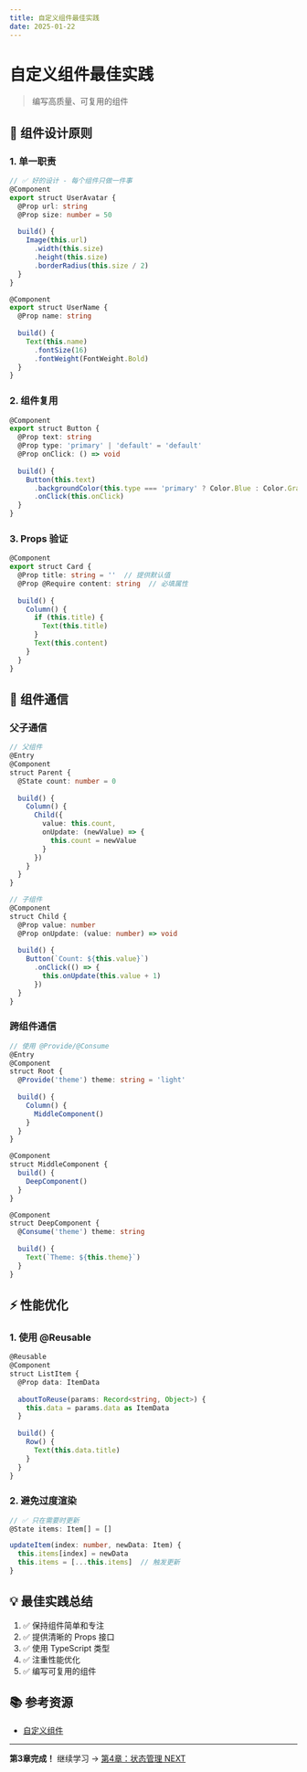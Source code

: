 ```yaml
---
title: 自定义组件最佳实践
date: 2025-01-22
---
```


# 自定义组件最佳实践

> 编写高质量、可复用的组件

## 🎯 组件设计原则

### 1. 单一职责

```typescript
// ✅ 好的设计 - 每个组件只做一件事
@Component
export struct UserAvatar {
  @Prop url: string
  @Prop size: number = 50
  
  build() {
    Image(this.url)
      .width(this.size)
      .height(this.size)
      .borderRadius(this.size / 2)
  }
}

@Component
export struct UserName {
  @Prop name: string
  
  build() {
    Text(this.name)
      .fontSize(16)
      .fontWeight(FontWeight.Bold)
  }
}
```

### 2. 组件复用

```typescript
@Component
export struct Button {
  @Prop text: string
  @Prop type: 'primary' | 'default' = 'default'
  @Prop onClick: () => void
  
  build() {
    Button(this.text)
      .backgroundColor(this.type === 'primary' ? Color.Blue : Color.Gray)
      .onClick(this.onClick)
  }
}
```

### 3. Props 验证

```typescript
@Component
export struct Card {
  @Prop title: string = ''  // 提供默认值
  @Prop @Require content: string  // 必填属性
  
  build() {
    Column() {
      if (this.title) {
        Text(this.title)
      }
      Text(this.content)
    }
  }
}
```

## 🔄 组件通信

### 父子通信

```typescript
// 父组件
@Entry
@Component
struct Parent {
  @State count: number = 0
  
  build() {
    Column() {
      Child({
        value: this.count,
        onUpdate: (newValue) => {
          this.count = newValue
        }
      })
    }
  }
}

// 子组件
@Component
struct Child {
  @Prop value: number
  @Prop onUpdate: (value: number) => void
  
  build() {
    Button(`Count: ${this.value}`)
      .onClick(() => {
        this.onUpdate(this.value + 1)
      })
  }
}
```

### 跨组件通信

```typescript
// 使用 @Provide/@Consume
@Entry
@Component
struct Root {
  @Provide('theme') theme: string = 'light'
  
  build() {
    Column() {
      MiddleComponent()
    }
  }
}

@Component
struct MiddleComponent {
  build() {
    DeepComponent()
  }
}

@Component
struct DeepComponent {
  @Consume('theme') theme: string
  
  build() {
    Text(`Theme: ${this.theme}`)
  }
}
```

## ⚡ 性能优化

### 1. 使用 @Reusable

```typescript
@Reusable
@Component
struct ListItem {
  @Prop data: ItemData
  
  aboutToReuse(params: Record<string, Object>) {
    this.data = params.data as ItemData
  }
  
  build() {
    Row() {
      Text(this.data.title)
    }
  }
}
```

### 2. 避免过度渲染

```typescript
// ✅ 只在需要时更新
@State items: Item[] = []

updateItem(index: number, newData: Item) {
  this.items[index] = newData
  this.items = [...this.items]  // 触发更新
}
```

## 💡 最佳实践总结

1. ✅ 保持组件简单和专注
2. ✅ 提供清晰的 Props 接口
3. ✅ 使用 TypeScript 类型
4. ✅ 注重性能优化
5. ✅ 编写可复用的组件

## 📚 参考资源

- [自定义组件](https://developer.harmonyos.com/cn/docs/documentation/doc-guides-V3/arkts-create-custom-components-0000001473537046-V3)

---

**第3章完成！** 继续学习 → [第4章：状态管理 NEXT](../04-state-management-next/)
